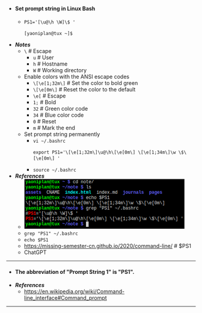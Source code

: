 - #### Set prompt string in Linux Bash
    - `PS1='[\u@\h \W]\$ '`
      ```
      [yaoniplan@tux ~]$ 
      ```
- ***Notes***
    - `\` # Escape
        - `u` # User
        - `h` # Hostname
        - `W` # Working directory
    - Enable colors with the ANSI escape codes
        - `\[\e[1;32m\]` # Set the color to bold green
        - `\[\e[0m\]` # Reset the color to the default
        - `\e[` # Escape
        - `1;` # Bold
        - `32` # Green color code
        - `34` # Blue color code
        - `0` # Reset
        - `m` # Mark the end
    - Set prompt string permanently
        - `vi ~/.bashrc`
          ```
          export PS1='\[\e[1;32m\]\u@\h\[\e[0m\] \[\e[1;34m\]\w \$\[\e[0m\] '
          ```
        - `source ~/.bashrc`
- ***References***
    - ![2023-05-23_20-06.png](../assets/2023-05-23_20-06.png)
    - `grep "PS1" ~/.bashrc`
    - `echo $PS1`
    - https://missing-semester-cn.github.io/2020/command-line/ # $PS1
    - ChatGPT
- ---
- #### The abbreviation of "Prompt String 1" is "PS1".
- ***References***
    - https://en.wikipedia.org/wiki/Command-line_interface#Command_prompt
- ---
